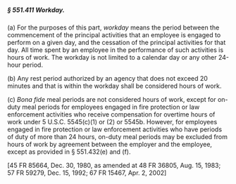 ##### § 551.411 Workday. #####

(a) For the purposes of this part, *workday* means the period between the commencement of the principal activities that an employee is engaged to perform on a given day, and the cessation of the principal activities for that day. All time spent by an employee in the performance of such activities is hours of work. The workday is not limited to a calendar day or any other 24-hour period.

(b) Any rest period authorized by an agency that does not exceed 20 minutes and that is within the workday shall be considered hours of work.

(c) *Bona fide* meal periods are not considered hours of work, except for on-duty meal periods for employees engaged in fire protection or law enforcement activities who receive compensation for overtime hours of work under 5 U.S.C. 5545(c)(1) or (2) or 5545b. However, for employees engaged in fire protection or law enforcement activities who have periods of duty of more than 24 hours, on-duty meal periods may be excluded from hours of work by agreement between the employer and the employee, except as provided in § 551.432(e) and (f).

[45 FR 85664, Dec. 30, 1980, as amended at 48 FR 36805, Aug. 15, 1983; 57 FR 59279, Dec. 15, 1992; 67 FR 15467, Apr. 2, 2002]